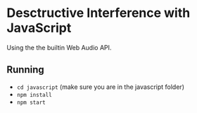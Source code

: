 # Desctructive Interference with JavaScript

Using the the builtin Web Audio API.

## Running

- `cd javascript` (make sure you are in the javascript folder)
- `npm install`
- `npm start`